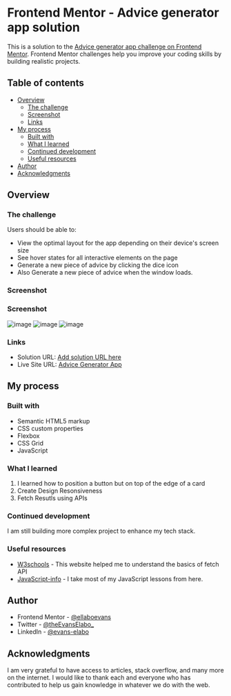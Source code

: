 # Frontend Mentor - Advice generator app solution

This is a solution to the [Advice generator app challenge on Frontend Mentor](https://www.frontendmentor.io/challenges/advice-generator-app-QdUG-13db). Frontend Mentor challenges help you improve your coding skills by building realistic projects.

## Table of contents

- [Overview](#overview)
  - [The challenge](#the-challenge)
  - [Screenshot](#screenshot)
  - [Links](#links)
- [My process](#my-process)
  - [Built with](#built-with)
  - [What I learned](#what-i-learned)
  - [Continued development](#continued-development)
  - [Useful resources](#useful-resources)
- [Author](#author)
- [Acknowledgments](#acknowledgments)


## Overview

### The challenge

Users should be able to:

- View the optimal layout for the app depending on their device's screen size
- See hover states for all interactive elements on the page
- Generate a new piece of advice by clicking the dice icon
- Also Generate a new piece of advice when the window loads.

### Screenshot

### Screenshot

![image](./design/desktop-shot.png)
![image](./design/mobile.png)
![image](./design/Mobile-menu-opened.png)

### Links

- Solution URL: [Add solution URL here](https://your-solution-url.com)
- Live Site URL: [Advice Generator App](https://ellaboevans.github.io/Advice-Generator-App/)

## My process

### Built with

- Semantic HTML5 markup
- CSS custom properties
- Flexbox
- CSS Grid
- JavaScript



### What I learned

1. I learned how to position a button but on top of the edge of a card 
2. Create Design Resonsiveness
4. Fetch Resutls using APIs


### Continued development

I am still building more complex project to enhance my tech stack.
### Useful resources


- [W3schools](https://www.w3schools.com) - This website helped me to understand the basics of fetch API
- [JavaScript-info](https://www.javascript.info) - I take most of my JavaScript lessons from here. 

## Author

- Frontend Mentor - [@ellaboevans](https://www.frontendmentor.io/profile/eelabo)
- Twitter - [@theEvansElabo_](https://www.twitter.com/theevanselabo_)
- LinkedIn - [@evans-elabo](https://www.linkedin.com/in/evans-elabo)


## Acknowledgments

I am very grateful to have access to articles, stack overflow, and many more on the internet. I would like to thank each and everyone who has contributed to help us gain knowledge in whatever we do with the web.
